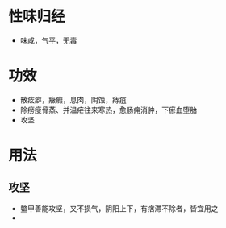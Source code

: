# 性味归经
- 味咸，气平，无毒
# 功效
- 散痃癖，癥瘕，息肉，阴蚀，痔疽
- 除痨瘦骨蒸、并温疟往来寒热，愈肠痈消肿，下瘀血堕胎
- 攻坚
# 用法
## 攻坚
- 鳖甲善能攻坚，又不损气，阴阳上下，有痞滞不除者，皆宜用之
- 